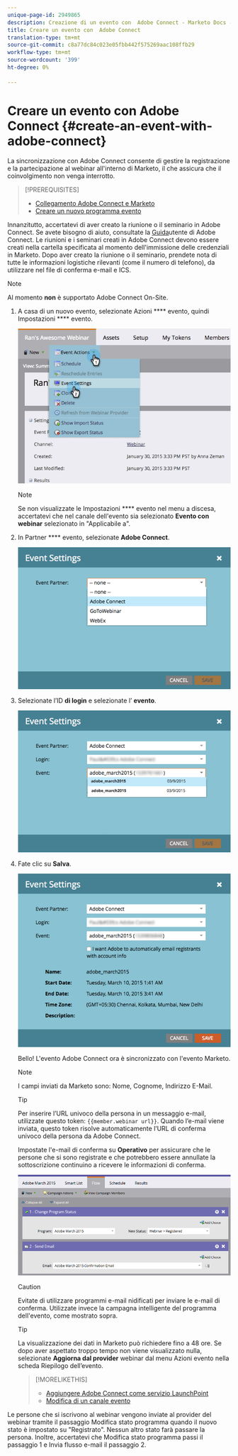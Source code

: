 ```yaml
---
unique-page-id: 2949865
description: Creazione di un evento con  Adobe Connect - Marketo Docs - Documentazione prodotto
title: Creare un evento con  Adobe Connect
translation-type: tm+mt
source-git-commit: c8a77dc84c023e05fbb442f575269aac108ffb29
workflow-type: tm+mt
source-wordcount: '399'
ht-degree: 0%

---
```



# Creare un evento con  Adobe Connect {#create-an-event-with-adobe-connect}

La sincronizzazione con  Adobe Connect consente di gestire la registrazione e la partecipazione al webinar all&#39;interno di Marketo, il che assicura che il coinvolgimento non venga interrotto.

>[!PREREQUISITES]
>
>* [Collegamento  Adobe Connect e Marketo](/help/marketo/product-docs/administration/additional-integrations/add-adobe-connect-as-a-launchpoint-service.md)
>* [Creare un nuovo programma evento](/help/marketo/product-docs/demand-generation/events/understanding-events/create-a-new-event-program.md)


Innanzitutto, accertatevi di aver creato la riunione o il seminario in  Adobe Connect. Se avete bisogno di aiuto, consultate la [Guida](http://help.adobe.com/en_US/connect/9.0/using/index.html)utente di Adobe Connect. Le riunioni e i seminari creati in  Adobe Connect devono essere creati nella cartella specificata al momento dell&#39;immissione delle credenziali in Marketo. Dopo aver creato la riunione o il seminario, prendete nota di tutte le informazioni logistiche rilevanti (come il numero di telefono), da utilizzare nel file di conferma e-mail e ICS.

>[!NOTE]
>
>Al momento **non** è supportato  Adobe Connect On-Site.

1. A casa di un nuovo evento, selezionate Azioni **** evento, quindi Impostazioni **** evento.

   ![](assets/image2015-1-30-15-3a34-3a28.png)

   >[!NOTE]
   >
   >Se non visualizzate le Impostazioni **** evento nel menu a discesa, accertatevi che nel canale dell&#39;evento sia selezionato **Evento con webinar** selezionato in &quot;Applicabile a&quot;.

1. In Partner **** evento, selezionate **Adobe Connect**.

   ![](assets/event-settings-adobe-connect.png)

1. Selezionate l’ID **di login** e selezionate l’ **evento**.

   ![](assets/event-settings-select-event-adobe-connect.png)

1. Fate clic su **Salva**.

   ![](assets/event-settings-overview.png)

   Bello! L&#39;evento Adobe Connect  ora è sincronizzato con l&#39;evento Marketo.

   >[!NOTE]
   >
   >I campi inviati da Marketo sono: Nome, Cognome, Indirizzo E-Mail.

   >[!TIP]
   >
   >Per inserire l’URL univoco della persona in un messaggio e-mail, utilizzate questo token: `{{member.webinar url}}`. Quando l’e-mail viene inviata, questo token risolve automaticamente l’URL di conferma univoco della persona da  Adobe Connect.
   >
   >Impostate l&#39;e-mail di conferma su **Operativo** per assicurare che le persone che si sono registrate e che potrebbero essere annullate la sottoscrizione continuino a ricevere le informazioni di conferma.

   ![](assets/adobe.png)

   >[!CAUTION]
   >
   >Evitate di utilizzare programmi e-mail nidificati per inviare le e-mail di conferma. Utilizzate invece la campagna intelligente del programma dell&#39;evento, come mostrato sopra.

   >[!TIP]
   >
   >La visualizzazione dei dati in Marketo può richiedere fino a 48 ore. Se dopo aver aspettato troppo tempo non viene visualizzato nulla, selezionate **Aggiorna dal provider** webinar dal menu Azioni evento nella scheda Riepilogo dell’evento.

   >[!MORELIKETHIS]
   >
   > * [Aggiungere  Adobe Connect come servizio LaunchPoint](../../../../product-docs/administration/additional-integrations/add-adobe-connect-as-a-launchpoint-service.md)
   > * [Modifica di un canale evento](../../../../product-docs/demand-generation/events/understanding-events/edit-an-event-channel.md)


Le persone che si iscrivono al webinar vengono inviate al provider del webinar tramite il passaggio Modifica stato programma quando il nuovo stato è impostato su &quot;Registrato&quot;. Nessun altro stato farà passare la persona. Inoltre, accertatevi che Modifica stato programma passi il passaggio 1 e Invia flusso e-mail il passaggio 2.
